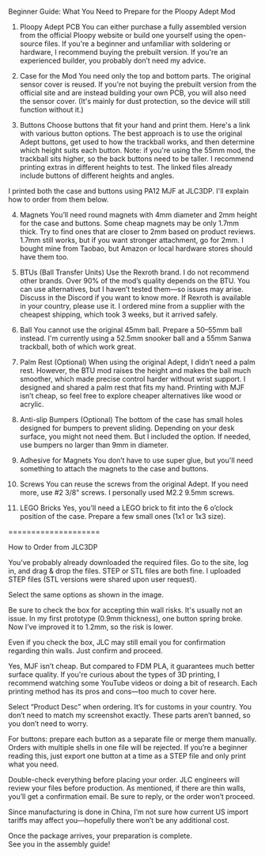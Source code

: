
Beginner Guide: What You Need to Prepare for the Ploopy Adept Mod

1. Ploopy Adept PCB
You can either purchase a fully assembled version from the official Ploopy website or build one yourself using the open-source files. If you're a beginner and unfamiliar with soldering or hardware, I recommend buying the prebuilt version. If you're an experienced builder, you probably don’t need my advice.

2. Case for the Mod
You need only the top and bottom parts. The original sensor cover is reused. If you're not buying the prebuilt version from the official site and are instead building your own PCB, you will also need the sensor cover. (It's mainly for dust protection, so the device will still function without it.)

3. Buttons
Choose buttons that fit your hand and print them. Here's a link with various button options. The best approach is to use the original Adept buttons, get used to how the trackball works, and then determine which height suits each button. Note: if you're using the 55mm mod, the trackball sits higher, so the back buttons need to be taller. I recommend printing extras in different heights to test. The linked files already include buttons of different heights and angles.

I printed both the case and buttons using PA12 MJF at JLC3DP. I'll explain how to order from them below.

4. Magnets
You’ll need round magnets with 4mm diameter and 2mm height for the case and buttons. Some cheap magnets may be only 1.7mm thick. Try to find ones that are closer to 2mm based on product reviews. 1.7mm still works, but if you want stronger attachment, go for 2mm. I bought mine from Taobao, but Amazon or local hardware stores should have them too.

5. BTUs (Ball Transfer Units)
Use the Rexroth brand. I do not recommend other brands. Over 90% of the mod’s quality depends on the BTU. You can use alternatives, but I haven’t tested them—so issues may arise. Discuss in the Discord if you want to know more. If Rexroth is available in your country, please use it. I ordered mine from a supplier with the cheapest shipping, which took 3 weeks, but it arrived safely.

6. Ball
You cannot use the original 45mm ball. Prepare a 50–55mm ball instead. I'm currently using a 52.5mm snooker ball and a 55mm Sanwa trackball, both of which work great.

7. Palm Rest (Optional)
When using the original Adept, I didn’t need a palm rest. However, the BTU mod raises the height and makes the ball much smoother, which made precise control harder without wrist support. I designed and shared a palm rest that fits my hand. Printing with MJF isn’t cheap, so feel free to explore cheaper alternatives like wood or acrylic.

8. Anti-slip Bumpers (Optional)
The bottom of the case has small holes designed for bumpers to prevent sliding. Depending on your desk surface, you might not need them. But I included the option. If needed, use bumpers no larger than 9mm in diameter.

9. Adhesive for Magnets
You don’t have to use super glue, but you'll need something to attach the magnets to the case and buttons.

10. Screws
You can reuse the screws from the original Adept. If you need more, use #2 3/8" screws. I personally used M2.2 9.5mm screws.

11. LEGO Bricks
Yes, you’ll need a LEGO brick to fit into the 6 o’clock position of the case. Prepare a few small ones (1x1 or 1x3 size).

====================

How to Order from JLC3DP

You’ve probably already downloaded the required files. Go to the site, log in, and drag & drop the files. STEP or STL files are both fine. I uploaded STEP files (STL versions were shared upon user request).

Select the same options as shown in the image.

Be sure to check the box for accepting thin wall risks. It's usually not an issue. In my first prototype (0.9mm thickness), one button spring broke. Now I’ve improved it to 1.2mm, so the risk is lower.

Even if you check the box, JLC may still email you for confirmation regarding thin walls. Just confirm and proceed.

Yes, MJF isn’t cheap. But compared to FDM PLA, it guarantees much better surface quality. If you're curious about the types of 3D printing, I recommend watching some YouTube videos or doing a bit of research. Each printing method has its pros and cons—too much to cover here.

Select “Product Desc” when ordering. It’s for customs in your country. You don’t need to match my screenshot exactly. These parts aren’t banned, so you don’t need to worry.

For buttons: prepare each button as a separate file or merge them manually. Orders with multiple shells in one file will be rejected. If you’re a beginner reading this, just export one button at a time as a STEP file and only print what you need.

Double-check everything before placing your order.
JLC engineers will review your files before production. As mentioned, if there are thin walls, you’ll get a confirmation email. Be sure to reply, or the order won’t proceed.

Since manufacturing is done in China, I’m not sure how current US import tariffs may affect you—hopefully there won’t be any additional cost.

Once the package arrives, your preparation is complete.  
See you in the assembly guide!
